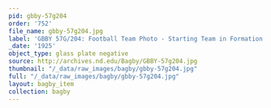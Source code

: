 ```yaml
---
pid: gbby-57g204
order: '752'
file_name: gbby-57g204.jpg
label: 'GBBY 57G/204: Football Team Photo - Starting Team in Formation - 1925'
_date: '1925'
object_type: glass plate negative
source: http://archives.nd.edu/Bagby/GBBY-57g204.jpg
thumbnail: "/_data/raw_images/bagby/gbby-57g204.jpg"
full: "/_data/raw_images/bagby/gbby-57g204.jpg"
layout: bagby_item
collection: bagby
---
```

